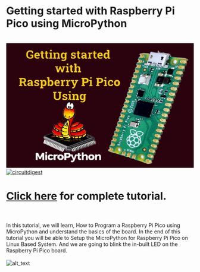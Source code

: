 # Getting started with Raspberry Pi Pico using MicroPython
<br>
<img src="https://github.com/Circuit-Digest/Raspberry_Pi_Pico_Tutorial/blob/main/T1_Getting_Started_with_Raspberry_Pi_Pico/images/Getting-Started-with-Raspberry-pi-and-Micropython.jpg" alt="alt_text" title="image_tooltip">
<br>
<a href="https://circuitdigest.com/microcontroller-projects/getting-started-with-raspberry-pi-pico-with-micropython"><img src="https://img.shields.io/static/v1?label=&labelColor=505050&message=GETTING STARTED WITH THE RASPBERRY PI PICO CIRCUIT DIGEST&color=%230076D6&style=social&logo=google-chrome&logoColor=%230076D6" alt="circuitdigest"/></a>
<br>

[<h1>Click here](https://circuitdigest.com/microcontroller-projects/getting-started-with-raspberry-pi-pico-with-micropython) for complete tutorial.</h1>

<br>
<br>
In this tutorial, we will learn, How to Program a Raspberry Pi Pico using MicroPython and understand the basics of the board. In the end of this tutorial you will be able to Setup the MicroPython for Raspberry Pi Pico on Linux Based System. And we are going to blink the in-built LED on the Raspberry Pi Pico board.

<br>
<br>
<img src="https://circuitdigest.com/sites/default/files/inlineimages/u3/Raspberry-Pi-Pico-Boards.jpg" alt="alt_text" title="image_tooltip">

